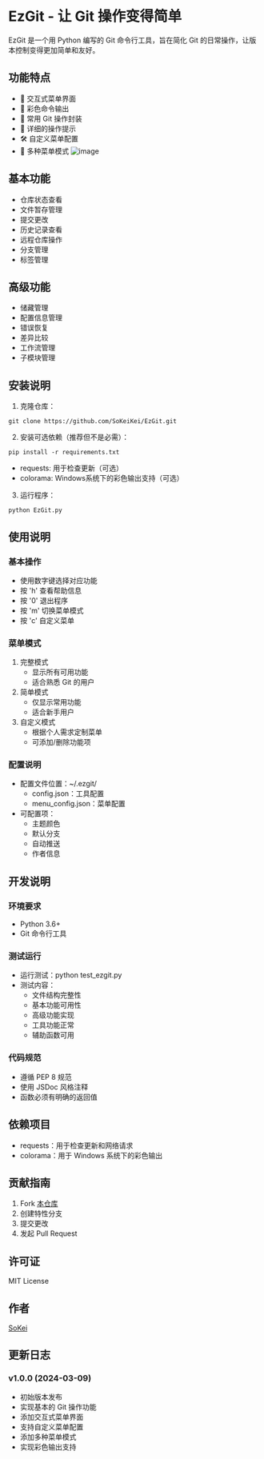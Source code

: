 # EzGit - 让 Git 操作变得简单

EzGit 是一个用 Python 编写的 Git 命令行工具，旨在简化 Git 的日常操作，让版本控制变得更加简单和友好。

## 功能特点

- 🌟 交互式菜单界面
- 🎨 彩色命令输出
- 🔧 常用 Git 操作封装
- 📝 详细的操作提示
- 🛠️ 自定义菜单配置
- 🔄 多种菜单模式
![image](https://github.com/user-attachments/assets/cba8bad3-b49a-4b1a-8e72-6cd3824471bc)

## 基本功能

- 仓库状态查看
- 文件暂存管理
- 提交更改
- 历史记录查看
- 远程仓库操作
- 分支管理
- 标签管理

## 高级功能

- 储藏管理
- 配置信息管理
- 错误恢复
- 差异比较
- 工作流管理
- 子模块管理

## 安装说明

1. 克隆仓库：
```
git clone https://github.com/SoKeiKei/EzGit.git
```

2. 安装可选依赖（推荐但不是必需）：
```
pip install -r requirements.txt
```
- requests: 用于检查更新（可选）
- colorama: Windows系统下的彩色输出支持（可选）

3. 运行程序：
```
python EzGit.py
```

## 使用说明

### 基本操作
- 使用数字键选择对应功能
- 按 'h' 查看帮助信息
- 按 '0' 退出程序
- 按 'm' 切换菜单模式
- 按 'c' 自定义菜单

### 菜单模式
1. 完整模式
   - 显示所有可用功能
   - 适合熟悉 Git 的用户
2. 简单模式
   - 仅显示常用功能
   - 适合新手用户
3. 自定义模式
   - 根据个人需求定制菜单
   - 可添加/删除功能项

### 配置说明
- 配置文件位置：~/.ezgit/
  - config.json：工具配置
  - menu_config.json：菜单配置
- 可配置项：
  - 主题颜色
  - 默认分支
  - 自动推送
  - 作者信息

## 开发说明

### 环境要求
- Python 3.6+
- Git 命令行工具

### 测试运行
- 运行测试：python test_ezgit.py
- 测试内容：
  - 文件结构完整性
  - 基本功能可用性
  - 高级功能实现
  - 工具功能正常
  - 辅助函数可用

### 代码规范
- 遵循 PEP 8 规范
- 使用 JSDoc 风格注释
- 函数必须有明确的返回值

## 依赖项目

- requests：用于检查更新和网络请求
- colorama：用于 Windows 系统下的彩色输出

## 贡献指南

1. Fork [本仓库](https://github.com/SoKeiKei/EzGit)
2. 创建特性分支
3. 提交更改
4. 发起 Pull Request

## 许可证

MIT License

## 作者

[SoKei](https://github.com/SoKeiKei)

## 更新日志

### v1.0.0 (2024-03-09)
- 初始版本发布
- 实现基本的 Git 操作功能
- 添加交互式菜单界面
- 支持自定义菜单配置
- 添加多种菜单模式
- 实现彩色输出支持
